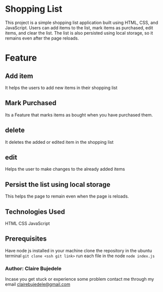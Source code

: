 # Shopping List

This project is a simple shopping list application built using HTML, CSS, and JavaScript. Users can add items to the list, mark items as purchased, edit items, and clear the list. The list is also persisted using local storage, so it remains even after the page reloads.

# Feature
## Add item
It helps the users to add new items in their shopping list 

## Mark Purchased
Its a Feature that marks  items as bought when you have purchased them.

## delete
It deletes the added or edited item in the shopping list

## edit
Helps the user to make changes to the already added items

## Persist the list using local storage
This helps the  page to remain even when the  page is reloads.

## Technologies Used

 HTML
 CSS
 JavaScript

 ## Prerequisites
Have node js installed in your machine
clone the repository in the ubuntu terminal ```git clone <ssh git link>```
run each file in the node ``node index.js``

### Author: Claire Bujedele
Incase you get stuck or experience some problem contact me through my email clairebujedele@gmail.com
